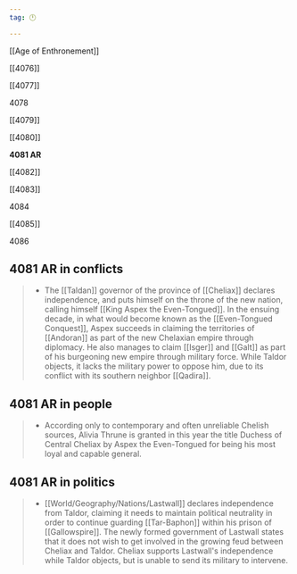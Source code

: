 ```yaml
---
tag: 🕛

---
```

[[Age of Enthronement]]


[[4076]]

[[4077]]

4078

[[4079]]

[[4080]]

**4081 AR**

[[4082]]

[[4083]]

4084

[[4085]]

4086



## 4081 AR in conflicts

>  - The [[Taldan]] governor of the province of [[Cheliax]] declares independence, and puts himself on the throne of the new nation, calling himself [[King Aspex the Even-Tongued]]. In the ensuing decade, in what would become known as the [[Even-Tongued Conquest]], Aspex succeeds in claiming the territories of [[Andoran]] as part of the new Chelaxian empire through diplomacy. He also manages to claim [[Isger]] and [[Galt]] as part of his burgeoning new empire through military force. While Taldor objects, it lacks the military power to oppose him, due to its conflict with its southern neighbor [[Qadira]].


## 4081 AR in people

>  - According only to contemporary and often unreliable Chelish sources, Alivia Thrune is granted in this year the title Duchess of Central Cheliax by Aspex the Even-Tongued for being his most loyal and capable general.


## 4081 AR in politics

>  - [[World/Geography/Nations/Lastwall]] declares independence from Taldor, claiming it needs to maintain political neutrality in order to continue guarding [[Tar-Baphon]] within his prison of [[Gallowspire]]. The newly formed government of Lastwall states that it does not wish to get involved in the growing feud between Cheliax and Taldor. Cheliax supports Lastwall's independence while Taldor objects, but is unable to send its military to intervene.






